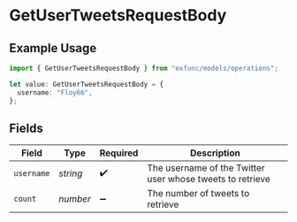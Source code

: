 # GetUserTweetsRequestBody

## Example Usage

```typescript
import { GetUserTweetsRequestBody } from "exfunc/models/operations";

let value: GetUserTweetsRequestBody = {
  username: "Floy66",
};
```

## Fields

| Field                                                     | Type                                                      | Required                                                  | Description                                               |
| --------------------------------------------------------- | --------------------------------------------------------- | --------------------------------------------------------- | --------------------------------------------------------- |
| `username`                                                | *string*                                                  | :heavy_check_mark:                                        | The username of the Twitter user whose tweets to retrieve |
| `count`                                                   | *number*                                                  | :heavy_minus_sign:                                        | The number of tweets to retrieve                          |